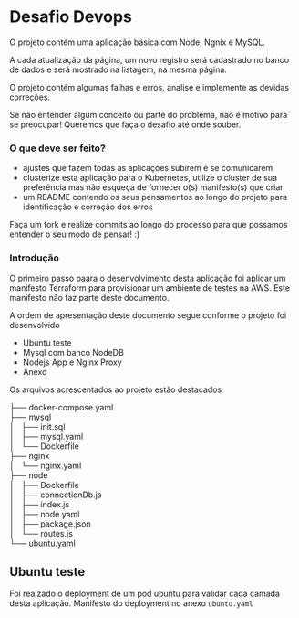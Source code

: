 # Desafio Devops

O projeto contém uma aplicação básica com Node, Ngnix e MySQL. 

A cada atualização da página, um novo registro será cadastrado no banco de dados e será mostrado na listagem, na mesma página.  

O projeto contém algumas falhas e erros, analise e implemente as devidas correções.

Se não entender algum conceito ou parte do problema, não é motivo para se preocupar! Queremos que faça o desafio até onde souber.

### O que deve ser feito? ### 

 - ajustes que fazem todas as aplicações subirem e se comunicarem
 - clusterize esta aplicação para o Kubernetes, utilize o cluster de sua preferência mas não esqueça de fornecer o(s) manifesto(s) que criar 
 - um README contendo os seus pensamentos ao longo do projeto para identificação e correção dos erros

Faça um fork e realize commits ao longo do processo para que possamos entender o seu modo de pensar! :)





### Introdução

O primeiro passo paara o desenvolvimento desta aplicação foi aplicar um manifesto Terraform para provisionar um ambiente de testes na AWS. Este manifesto não faz parte deste documento. 

A ordem de apresentação deste documento segue conforme o projeto foi desenvolvido

- Ubuntu teste
- Mysql com banco NodeDB
- Nodejs App e Nginx Proxy
- Anexo


Os arquivos acrescentados ao projeto estão destacados


├── docker-compose.yaml  
├── mysql  
│   ├── init.sql  
│   ├── mysql.yaml    
│   └── Dockerfile     
├── nginx   
│   └── nginx.yaml    
├── node  
│   ├── Dockerfile     
│   ├── connectionDb.js  
│   ├── index.js  
│   ├── node.yaml     
│   ├── package.json  
│   └── routes.js  
└── ubuntu.yaml  


## Ubuntu teste

Foi reaizado o deployment de um pod ubuntu para validar cada camada desta aplicação. Manifesto do deployment no anexo `ubuntu.yaml`
 
  

